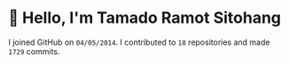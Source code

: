 # :wave: Hello, I'm Tamado Ramot Sitohang

I joined GitHub on `04/05/2014`. I contributed to `18` repositories and made `1729` commits.
